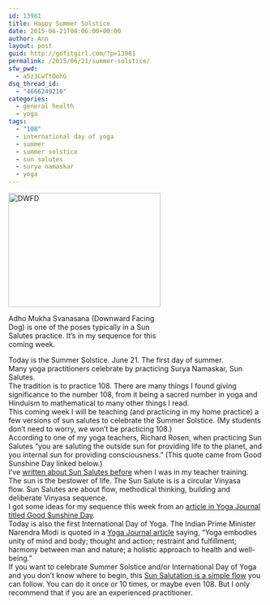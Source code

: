 ```yaml
---
id: 13981
title: Happy Summer Solstice
date: 2015-06-21T08:06:00+00:00
author: Ann
layout: post
guid: http://gofitgirl.com/?p=13981
permalink: /2015/06/21/summer-solstice/
sfw_pwd:
  - a5z3CwTtOohG
dsq_thread_id:
  - "4666249210"
categories:
  - general health
  - yoga
tags:
  - "108"
  - international day of yoga
  - summer
  - summer solstice
  - sun salutes
  - surya namaskar
  - yoga
---
```

<div id="attachment_11456" style="width: 310px" class="wp-caption alignleft">
  <a href="http://gofitgirl.com/2013/11/sad/img_4757-2/" rel="attachment wp-att-11456"><img class="size-medium wp-image-11456" src="http://gofitgirl.com/wp-content/uploads/2013/11/IMG_4757-300x225.jpg" alt="DWFD" width="300" height="225" /></a>
  
  <p class="wp-caption-text">
    Adho Mukha Svanasana (Downward Facing Dog) is one of the poses typically in a Sun Salutes practice. It&#8217;s in my sequence for this coming week.
  </p>
</div>

  
Today is the Summer Solstice. June 21. The first day of summer.  
Many yoga practitioners celebrate by practicing Surya Namaskar, Sun Salutes.  
The tradition is to practice 108. There are many things I found giving significance to the number 108, from it being a sacred number in yoga and Hinduism to mathematical to many other things I read.  
This coming week I will be teaching (and practicing in my home practice) a few versions of sun salutes to celebrate the Summer Solstice. (My students don&#8217;t need to worry, we won&#8217;t be practicing 108.)  
According to one of my yoga teachers, Richard Rosen, when practicing Sun Salutes &#8220;you are saluting the outside sun for providing life to the planet, and you internal sun for providing consciousness.&#8221; (This quote came from Good Sunshine Day linked below.)  
I&#8217;ve [written about Sun Salutes before](http://gofitgirl.com/2013/10/sun-salutes/) when I was in my teacher training.  
The sun is the bestower of life. The Sun Salute is is a circular Vinyasa flow. Sun Salutes are about flow, methodical thinking, building and deliberate Vinyasa sequence.  
I got some ideas for my sequence this week from an [article in Yoga Journal titled Good Sunshine Day](http://www.yogajournal.com/article/yoga-101/wake-revive-3-sun-salutation-practices/).  
Today is also the first International Day of Yoga. The Indian Prime Minister Narendra Modi is quoted in a [Yoga Journal article](http://www.yogajournal.com/lifestyle/salute-the-sun-on-the-first-worldwide-international-day-of-yoga/) saying, “Yoga embodies unity of mind and body; thought and action; restraint and fulfillment; harmony between man and nature; a holistic approach to health and well-being.”  
If you want to celebrate Summer Solstice and/or International Day of Yoga and you don&#8217;t know where to begin, this [Sun Salutation is a simple flow](http://illuminatedhealth.com/wp-content/uploads/2012/02/sun-salutations1.jpg) you can follow. You can do it once or 10 times, or maybe even 108. But I only recommend that if you are an experienced practitioner.